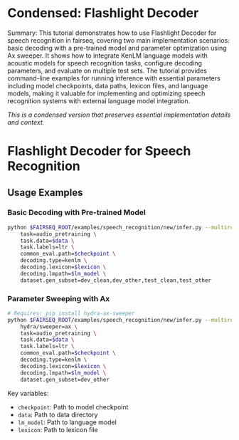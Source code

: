 # Condensed: Flashlight Decoder

Summary: This tutorial demonstrates how to use Flashlight Decoder for speech recognition in fairseq, covering two main implementation scenarios: basic decoding with a pre-trained model and parameter optimization using Ax sweeper. It shows how to integrate KenLM language models with acoustic models for speech recognition tasks, configure decoding parameters, and evaluate on multiple test sets. The tutorial provides command-line examples for running inference with essential parameters including model checkpoints, data paths, lexicon files, and language models, making it valuable for implementing and optimizing speech recognition systems with external language model integration.

*This is a condensed version that preserves essential implementation details and context.*

# Flashlight Decoder for Speech Recognition

## Usage Examples

### Basic Decoding with Pre-trained Model

```bash
python $FAIRSEQ_ROOT/examples/speech_recognition/new/infer.py --multirun \
    task=audio_pretraining \
    task.data=$data \
    task.labels=ltr \
    common_eval.path=$checkpoint \
    decoding.type=kenlm \
    decoding.lexicon=$lexicon \
    decoding.lmpath=$lm_model \
    dataset.gen_subset=dev_clean,dev_other,test_clean,test_other
```

### Parameter Sweeping with Ax

```bash
# Requires: pip install hydra-ax-sweeper
python $FAIRSEQ_ROOT/examples/speech_recognition/new/infer.py --multirun \
    hydra/sweeper=ax \
    task=audio_pretraining \
    task.data=$data \
    task.labels=ltr \
    common_eval.path=$checkpoint \
    decoding.type=kenlm \
    decoding.lexicon=$lexicon \
    decoding.lmpath=$lm_model \
    dataset.gen_subset=dev_other
```

Key variables:
- `checkpoint`: Path to model checkpoint
- `data`: Path to data directory
- `lm_model`: Path to language model
- `lexicon`: Path to lexicon file
